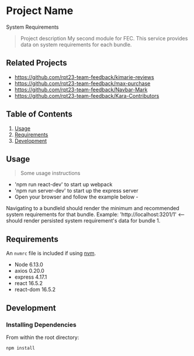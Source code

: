 # Project Name
System Requirements

> Project description
My second module for FEC. This service provides data on system requirements for each bundle.

## Related Projects

  - https://github.com/rpt23-team-feedback/kimarie-reviews
  - https://github.com/rpt23-team-feedback/max-purchase
  - https://github.com/rpt23-team-feedback/Navbar-Mark
  - https://github.com/rpt23-team-feedback/Kara-Contributors

## Table of Contents

1. [Usage](#Usage)
1. [Requirements](#requirements)
1. [Development](#development)

## Usage

> Some usage instructions
- 'npm run react-dev' to start up webpack
- 'npm run server-dev' to start up the express server
- Open your browser and follow the example below -

Navigating to a bundleId should render the minimum and recommended system requirements for that bundle.
Example: 'http://localhost:3201/1' <-- should render persisted system requirement's data for bundle 1.

## Requirements

An `nvmrc` file is included if using [nvm](https://github.com/creationix/nvm).

- Node 6.13.0
- axios 0.20.0
- express 4.17.1
- react 16.5.2
- react-dom 16.5.2

## Development

### Installing Dependencies

From within the root directory:

```sh
npm install
```
